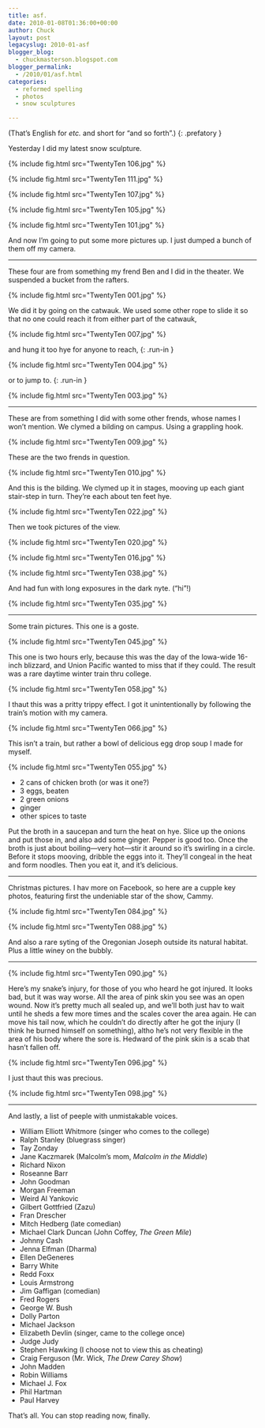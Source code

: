 ```yaml
---
title: asf.
date: 2010-01-08T01:36:00+00:00
author: Chuck
layout: post
legacyslug: 2010-01-asf
blogger_blog:
  - chuckmasterson.blogspot.com
blogger_permalink:
  - /2010/01/asf.html
categories:
  - reformed spelling
  - photos
  - snow sculptures

---
```

(That’s English for _etc._ and short for “and so forth”.) 
{: .prefatory }

Yesterday I did my latest snow sculpture.

{% include fig.html src="TwentyTen 106.jpg" %}

{% include fig.html src="TwentyTen 111.jpg" %}

{% include fig.html src="TwentyTen 107.jpg" %}

{% include fig.html src="TwentyTen 105.jpg" %}

{% include fig.html src="TwentyTen 101.jpg" %} 

And now I’m going to put some more pictures up. I just dumped a bunch of
them off my camera.

* * * 

These four are from something my frend Ben and I did in the theater. We
suspended a bucket from the rafters.  

{% include fig.html src="TwentyTen 001.jpg" %} 

We did it by going on the catwauk. We used some other rope to slide it so that
no one could reach it from either part of the catwauk,

{% include fig.html src="TwentyTen 007.jpg" %}

and hung it too hye for anyone to reach,
{: .run-in }

{% include fig.html src="TwentyTen 004.jpg" %}

or to jump to.
{: .run-in }

{% include fig.html src="TwentyTen 003.jpg" %}

* * *

These are from something I did with some other frends, whose names I
won’t mention. We clymed a bilding on campus. Using a grappling hook.

{% include fig.html src="TwentyTen 009.jpg" %}

These are the two frends in question.

{% include fig.html src="TwentyTen 010.jpg" %}

And this is the bilding. We clymed up it in stages, mooving up each giant
stair-step in turn. They’re each about ten feet hye.  

{% include fig.html src="TwentyTen 022.jpg" %}

Then we took pictures of the view.  

{% include fig.html src="TwentyTen 020.jpg" %}

{% include fig.html src="TwentyTen 016.jpg" %}

{% include fig.html src="TwentyTen 038.jpg" %}

And had fun with long exposures in the dark nyte. (“hi”!) 

{% include fig.html src="TwentyTen 035.jpg" %} 

* * * 

Some train pictures. This one is a goste.

{% include fig.html src="TwentyTen 045.jpg" %}

This one is
two hours erly, because this was the day of the Iowa-wide 16-inch blizzard, and
Union Pacific wanted to miss that if they could. The result was a rare daytime
winter train thru college.

{% include fig.html src="TwentyTen 058.jpg" %}

I thaut this
was a pritty trippy effect. I got it unintentionally by following the
train’s motion with my camera.

{% include fig.html src="TwentyTen 066.jpg" %}

This isn’t a train, but rather a bowl of delicious egg drop soup I made
for myself.

{% include fig.html src="TwentyTen 055.jpg" %}

- 2 cans of chicken broth (or was it one?) 
- 3 eggs, beaten 
- 2 green onions 
- ginger 
- other spices to taste 

Put the broth in a saucepan and turn the heat on hye. Slice up the onions
and put those in, and also add some ginger. Pepper is good too. Once the broth
is just about boiling—very hot—stir it around so it’s swirling in a
circle. Before it stops mooving, dribble the eggs into it. They’ll
congeal in the heat and form noodles. Then you eat it, and it’s
delicious.  

* * *

Christmas pictures. I hav more on Facebook, so here are a cupple key
photos, featuring first the undeniable star of the show, Cammy.  

{% include fig.html src="TwentyTen 084.jpg" %}

{% include fig.html src="TwentyTen 088.jpg" %}

And also a rare syting of the Oregonian Joseph outside its natural habitat.
Plus a little winey on the bubbly.  

* * *

{% include fig.html src="TwentyTen 090.jpg" %} 

Here’s my snake’s injury, for those of you who heard he got
injured. It looks bad, but it was way worse. All the area of pink skin you see
was an open wound. Now it’s pretty much all sealed up, and we’ll
both just hav to wait until he sheds a few more times and the scales cover the
area again. He can move his tail now, which he couldn’t do directly after
he got the injury (I think he burned himself on something), altho he’s
not very flexible in the area of his body where the sore is. Hedward of the
pink skin is a scab that hasn’t fallen off.

{% include fig.html src="TwentyTen 096.jpg" %}

I just thaut this was precious.

{% include fig.html src="TwentyTen 098.jpg" %}

* * *

And lastly, a list of peeple with unmistakable voices.  

- William Elliott Whitmore (singer who comes to the college) 
- Ralph Stanley (bluegrass singer) 
- Tay Zonday 
- Jane Kaczmarek (Malcolm’s mom, *Malcolm in the Middle*)
- Richard Nixon 
- Roseanne Barr 
- John Goodman 
- Morgan Freeman 
- Weird Al Yankovic 
- Gilbert Gottfried (Zazu) 
- Fran Drescher 
- Mitch Hedberg (late comedian) 
- Michael Clark Duncan (John Coffey, *The Green Mile*) 
- Johnny Cash 
- Jenna Elfman (Dharma) 
- Ellen DeGeneres 
- Barry White 
- Redd Foxx 
- Louis Armstrong 
- Jim Gaffigan (comedian) 
- Fred Rogers 
- George W. Bush 
- Dolly Parton 
- Michael Jackson 
- Elizabeth Devlin (singer, came to the college once) 
- Judge Judy 
- Stephen Hawking (I choose not to view this as cheating) 
- Craig Ferguson (Mr. Wick, *The Drew Carey Show*) 
- John Madden 
- Robin Williams 
- Michael J. Fox 
- Phil Hartman 
- Paul Harvey

That’s all. You can stop reading now, finally.   

